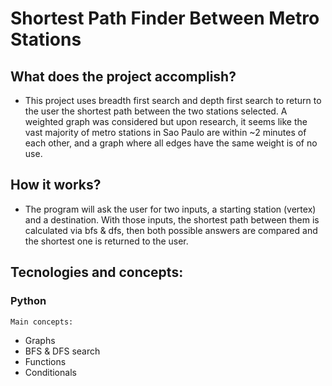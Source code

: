 # Shortest Path Finder Between Metro Stations


## What does the project accomplish?

- This project uses breadth first search and depth first search to return to the user the shortest path between the two stations selected. 
A weighted graph was considered but upon research, it seems like the vast majority of metro stations in Sao Paulo are within ~2 minutes of each other, 
and a graph where all edges have the same weight is of no use.

## How it works?

- The program will ask the user for two inputs, a starting station (vertex) and a destination. 
With those inputs, the shortest path between them is calculated via bfs & dfs, then both possible answers are compared and the shortest one is returned to the user.

## Tecnologies and concepts:
### Python
	Main concepts:
- Graphs
- BFS & DFS search
- Functions
- Conditionals

